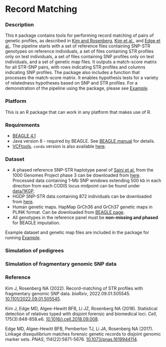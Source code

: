 # Record Matching

### Description
This `R` package contains tools for performing record matching of pairs of genetic profiles, as described in [Kim and Rosenberg](https://doi.org/10.1101/2022.09.01.505545), [Kim et al.](https://doi.org/10.1016/j.cell.2018.09.008), and [Edge et al.](https://doi.org/10.1073/pnas.1619944114). The pipeline starts with a set of reference files containing SNP-STR genotypes on reference individuals, a set of files containing STR profiles only on test individuals, a set of files containing SNP profiles only on test individuals, and a set of genetic map files. It outputs a match-score matrix for all STR-SNP pairs, with rows indicating STR profiles and columns indicating SNP profiles. The package also includes a function that processes the match-score matrix. It enables hypothesis tests for a variety of relatedness hypotheses based on SNP and STR profiles. For a demonstration of the pipeline using the package, please see [Example](https://github.com/jk2236/RecordMatching/tree/main/examples).

### Platform
This is an R package that can work in any platform that makes use of R. 

### Requirements
* [BEAGLE 4.1](https://faculty.washington.edu/browning/beagle/b4_1.html) 
* Java version 8 - required by BEAGLE. See [BEAGLE manual](https://faculty.washington.edu/browning/beagle/beagle_4.1_21Jan17.pdf) for details.
* [VCFtools](https://github.com/vcftools/vcftools). `conda` version is also available [here](https://anaconda.org/bioconda/vcftools).

### Dataset
* A phased reference SNP-STR haplotype panel of [Saini et al.](https://doi.org/10.1038/s41467-018-06694-0) from the 1000 Genomes Project phase 3 can be downloaded from [here](https://gymreklab.com/2018/03/05/snpstr_imputation.html). Processed data containing 1-Mb SNP windows extending 500 kb in each direction from each CODIS locus midpoint can be found under [data/1KGP](https://github.com/jk2236/RM_WGS/tree/main/data/1KGP).
* HGDP SNP-STR data containing 872 individuals can be downloaded from [here](https://rosenberglab.stanford.edu/data/edgeEtAl2017/unphased_all_vcf.zip).
* Human genetic maps. HapMap GrCh36 and GrCh37 genetic maps in PLINK format. Can be downloaded from [BEAGLE page](http://bochet.gcc.biostat.washington.edu/beagle/genetic_maps/).
* All genotypes in the reference panel must be **non-missing and phased** for BEAGLE imputation. 

Example dataset and genetic map files are included in the package for running [Example](https://github.com/jk2236/RecordMatching/tree/main/examples).

### Simulation of pedigrees

### Simulation of fragmentary genomic SNP data

### Reference
Kim J, Rosenberg NA (2022). Record-matching of STR profiles with fragmentary genomic SNP data. *bioRxiv*, 2022.09.01.505545. [10.1101/2022.09.01.505545](https://doi.org/10.1101/2022.09.01.505545).

Kim J, Edge MD, Algee-Hewitt BFB, Li JZ, Rosenberg NA (2018). Statistical detection of relatives typed with disjoint forensic and biomedical loci. *Cell*, 175(3):848-858.e6. [10.1016/j.cell.2018.09.008](https://doi.org/10.1016/j.cell.2018.09.008).

Edge MD, Algee-Hewitt BFB, Pemberton TJ, Li JA, Rosenberg NA (2017). Linkage disequilibrium matches forensic genetic records to disjoint genomic marker sets. *PNAS*, 114(22):5671-5676. [10.1073/pnas.1619944114](https://doi.org/10.1073/pnas.1619944114).
